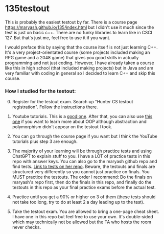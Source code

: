 # 135testout
This is probably the easiest testout by far. There is a course page https://maryash.github.io/135/index.html but I didn't use it much since the test is just on basic c++. There are no funky 
libraries to learn like in CSCI 127. But that's just me, feel free to use it if you want.

I would preface this by saying that the course itself is not just learning C++. It's a very project-orientated course (some projects included making an RPG game and a 2048 game) 
that gives you good skills in actually programming and not just coding. However, I have already taken a course like this in high school (that included making projects) but in Java 
and am very familiar with coding in general so I decided to learn C++ and skip this course.

### How I studied for the testout:

0. Register for the testout exam. Search up "Hunter CS testout registration". Follow the instructions there.

1. Youtube tutorials. This is a [good one](https://www.youtube.com/watch?v=-TkoO8Z07hI). After that, you can also use [this one](https://www.youtube.com/watch?v=wN0x9eZLix4) if you want to learn more about OOP although abstraction and polymorphism didn't appear on the testout I took.

2. You can go through the course page if you want but I think the YouTube tutorials plus step 3 are enough.

3. The majority of your learning will be through practice tests and using ChatGPT to explain stuff to you. I have a LOT of practice tests in this repo with answer keys. You can also go to the
maryash github repo and find tests. [Link to tests on her repo](https://github.com/maryash/maryash.github.io/tree/master/135/b2xkX2V4YW1z). Beware, the testouts and finals are structured very differently so you cannot just practice on finals. You MUST practice the testouts. The order I recommend: Do the finals on maryash's repo first, then do the finals in this repo, and finally do the testouts in this repo as your final practice exams before the actual test.

4. Practice until you get a 90% or higher on 3 of them (these tests should not take too long, try to do at least 2 a day leading up to the test).

5. Take the testout exam. You are allowed to bring a one-page cheat sheet. I have one in this repo but feel free to use your own. It's double-sided which may technically not be allowed but
the TA who hosts the room never checks.
